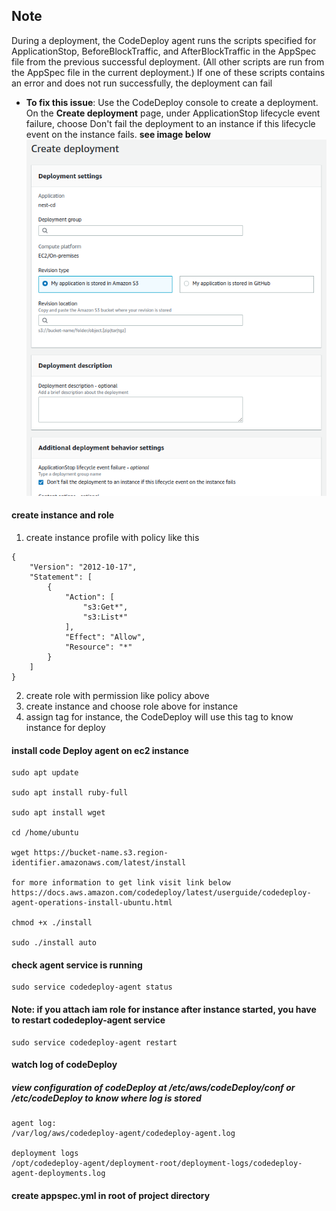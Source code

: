 ## Note
During a deployment, the CodeDeploy agent runs the scripts specified for ApplicationStop, BeforeBlockTraffic, and AfterBlockTraffic in the AppSpec file from the previous successful deployment. (All other scripts are run from the AppSpec file in the current deployment.) If one of these scripts contains an error and does not run successfully, the deployment can fail  
  - **To fix this issue**: Use the CodeDeploy console to create a deployment. On the **Create deployment** page, under ApplicationStop lifecycle event failure, choose Don't fail the deployment to an instance if this lifecycle event on the instance fails. **see image below**
![image](./images/deployment.png)

#### create instance and role
1. create instance profile with policy like this
````
{
    "Version": "2012-10-17",
    "Statement": [
        {
            "Action": [
                "s3:Get*",
                "s3:List*"
            ],
            "Effect": "Allow",
            "Resource": "*"
        }
    ]
}
````

2. create role with permission like policy above
3. create instance and choose role above for instance
4. assign tag for instance, the CodeDeploy will use this tag to know instance for deploy

#### install code Deploy agent on ec2 instance
````
sudo apt update

sudo apt install ruby-full

sudo apt install wget

cd /home/ubuntu

wget https://bucket-name.s3.region-identifier.amazonaws.com/latest/install

for more information to get link visit link below
https://docs.aws.amazon.com/codedeploy/latest/userguide/codedeploy-agent-operations-install-ubuntu.html

chmod +x ./install

sudo ./install auto
````

#### check agent service is running
````
sudo service codedeploy-agent status
````

#### Note: if you attach iam role for instance after instance started, you have to restart codedeploy-agent service
````
sudo service codedeploy-agent restart
````

#### watch log of codeDeploy
##### view configuration of codeDeploy at /etc/aws/codeDeploy/conf or /etc/codeDeploy to know where log is stored
````
agent log:
/var/log/aws/codedeploy-agent/codedeploy-agent.log

deployment logs
/opt/codedeploy-agent/deployment-root/deployment-logs/codedeploy-agent-deployments.log
````
#### create appspec.yml in root of project directory


